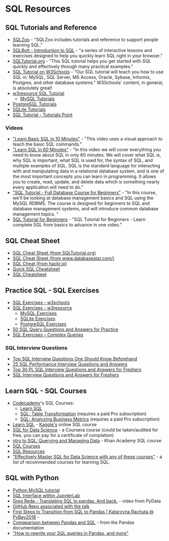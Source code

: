 # SQL Resources

## SQL Tutorials and Reference

-   [SQLZoo](https://sqlzoo.net/wiki/SQL_Tutorial) - "SQLZoo includes tutorials and reference to support people learning SQL."
-   [SQLBolt - Introduction to SQL](https://sqlbolt.com/) - "a series of interactive lessons and exercises designed to help you quickly learn SQL right in your browser."
-   [SQLTutorial.org](https://www.sqltutorial.org/) - "This SQL tutorial helps you get started with SQL quickly and effectively through many practical examples."
-   [SQL Tutorial on W3Schools](https://www.w3schools.com/sql/default.asp) - "Our SQL tutorial will teach you how to use SQL in: MySQL, SQL Server, MS Access, Oracle, Sybase, Informix, Postgres, and other database systems." W3Schools' content, in general, is absolutely great!
-   [w3resource SQL Tutorial](https://www.w3resource.com/sql/tutorials.php)
    -   [MySQL Tutorials](https://www.w3resource.com/mysql/mysql-tutorials.php)
-   [PostgreSQL Tutorials](https://w3resource.com/PostgreSQL/tutorial.php)
-   [SQLite Tutorials](https://www.w3resource.com/sqlite/)
-   [SQL Tutorial - Tutorials Point](https://www.tutorialspoint.com/sql/)

### Videos

-   ["Learn Basic SQL in 10 Minutes"](https://www.youtube.com/watch?v=bEtnYWuo2Bw) - "This video uses a visual approach to teach the basic SQL commands."
-   ["Learn SQL In 60 Minutes"](https://www.youtube.com/watch?v=p3qvj9hO_Bo) - "In this video we will cover everything you need to know about SQL in only 60 minutes. We will cover what SQL is, why SQL is important, what SQL is used for, the syntax of SQL, and multiple examples of SQL. SQL is the standard language for interacting with and manipulating data in a relational database system, and is one of the most important concepts you can learn in programming. It allows you to create, read, update, and delete data which is something nearly every application will need to do."
-   ["SQL Tutorial - Full Database Course for Beginners"](https://www.youtube.com/watch?v=HXV3zeQKqGY) - "In this course, we'll be looking at database management basics and SQL using the MySQL RDBMS. The course is designed for beginners to SQL and database management systems, and will introduce common database management topics. "
-   [SQL Tutorial for Beginners](https://www.youtube.com/watch?v=On9eSN3F8w0) - "SQL Tutorial for Beginners - Learn complete SQL from basics to advance in one video."

## SQL Cheat Sheet

-   [SQL Cheat Sheet (from SQLTutorial.org)](https://www.sqltutorial.org/sql-cheat-sheet/)
-   [SQL Cheat Sheet (from www.databasestar.com/)](https://s3-us-west-2.amazonaws.com/dbshostedfiles/dbs/sql_cheat_sheet.pdf)
-   [SQL Cheat (from hackr.io)](https://hackr.io/blog/sql-cheat-sheet)
-   [Quick SQL Cheatsheet](https://github.com/enochtangg/quick-SQL-cheatsheet)
-   [SQL Cheatsheet](https://www.interviewbit.com/sql-cheat-sheet/)


## Practice SQL - SQL Exercises

-   [SQL Exercises - w3schools](https://www.w3schools.com/sql/sql_exercises.asp)
-   [SQL Exercises - w3resource](https://www.w3resource.com/sql-exercises/)
    -   [MySQL Exercises](https://www.w3resource.com/mysql-exercises/)
    -   [SQLite Exercises](https://www.w3resource.com/sqlite-exercises/)
    -   [PostgreSQL Exercises](https://www.w3resource.com/postgresql-exercises/)
-   [50 SQL Query Questions and Answers for Practice](https://www.techbeamers.com/sql-query-questions-answers-for-practice/)
-   [SQL Exercises – Complex Queries](https://www.techbeamers.com/sql-exercises/)

### SQL Interview Questions

-   [Top SQL Interview Questions One Should Know Beforehand](https://www.techbeamers.com/sql-interview-questions-answers-experienced/)
-   [25 SQL Performance Interview Questions and Answers](https://www.techbeamers.com/sql-performance-interview-questions-answers/)
-   [Top 30 PL SQL Interview Questions and Answers for Freshers](https://www.techbeamers.com/pl-sql-interview-questions-answers-freshers/)
-   [SQL Interview Questions and Answers for Freshers](https://www.interviewbit.com/sql-interview-questions/)

## Learn SQL - SQL Courses

-   [Codecademy](https://www.codecademy.com)'s SQL Courses:
    -   [Learn SQL](https://www.codecademy.com/learn/learn-sql)
    -   [SQL: Table Transformation](https://www.codecademy.com/learn/sql-table-transformation) (requires a paid Pro subscription)
    -   [SQL: Analyzing Business Metrics](https://www.codecademy.com/learn/sql-analyzing-business-metrics) (requires a paid Pro subscription)
-   [Learn SQL](https://www.kaggle.com/learn/sql) - [Kaggle's](https://www.kaggle.com) online SQL course
-   [SQL for Data Science](https://www.coursera.org/learn/sql-for-data-science) - a Coursera course (could be taken/audited for free, you can pay for a certificate of completion)
-   [ntro to SQL: Querying and Managing Data](https://www.khanacademy.org/computing/computer-programming/sql) - Khan Academy SQL course
-   [SQL Courses](https://github.com/EbookFoundation/free-programming-books/blob/master/free-courses-en.md#sql)
-   [SQL Resources](https://www.linkedin.com/feed/update/urn:li:activity:6371546089987936256)
-   ["Effectively Master SQL for Data Science with any of these courses"](https://sinxloud.com/learn-sql-for-data-science-courses-best/) - a list of recommended courses for learning SQL.

## SQL with Python

-   [Python MySQL tutorial](https://www.w3schools.com/python/python_mysql_getstarted.asp)
-   [SQL Interface within JupyterLab](https://www.datacamp.com/community/tutorials/sql-interface-within-jupyterlab)
-   [Greg Reda - Translating SQL to pandas. And back.](https://www.youtube.com/watch?v=1uVWjdAbgBg) - video from PyData
-   [GitHub Repo associated with the talk](https://github.com/gjreda/pydata2014nyc)
-   [First Steps to Transition from SQL to Pandas | Katarzyna Rachuta @ PyBay2018](https://www.youtube.com/watch?v=n183gUKiIFQ) -
-   [Comaparison between Pandas and SQL](https://pandas.pydata.org/docs/getting_started/comparison/comparison_with_sql.html) - from the Pandas documentation
-   ["How to rewrite your SQL queries in Pandas, and more"](https://medium.com/jbennetcodes/how-to-rewrite-your-sql-queries-in-pandas-and-more-149d341fc53e)  
